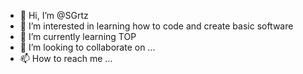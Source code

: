 - 👋 Hi, I’m @SGrtz
- 👀 I’m interested in learning how to code and create basic software
- 🌱 I’m currently learning TOP
- 💞️ I’m looking to collaborate on ...
- 📫 How to reach me ...

<!---
SGrtz/SGrtz is a ✨ special ✨ repository because its `README.md` (this file) appears on your GitHub profile.
You can click the Preview link to take a look at your changes.
--->
